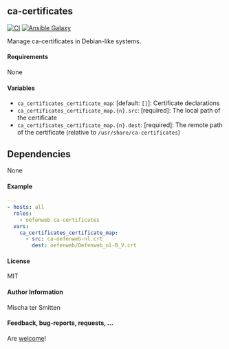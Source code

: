 ## ca-certificates

[![CI](https://github.com/Oefenweb/ansible-ca-certificates/workflows/CI/badge.svg)](https://github.com/Oefenweb/ansible-ca-certificates/actions?query=workflow%3ACI)
[![Ansible Galaxy](http://img.shields.io/badge/ansible--galaxy-ca--certificates-blue.svg)](https://galaxy.ansible.com/Oefenweb/ca_certificates)

Manage ca-certificates in Debian-like systems.

#### Requirements

None

#### Variables

* `ca_certificates_certificate_map`: [default: `[]`]: Certificate declarations
* `ca_certificates_certificate_map.{n}.src`: [required]: The local path of the certificate
* `ca_certificates_certificate_map.{n}.dest`: [required]: The remote path of the certificate (relative to `/usr/share/ca-certificates`)

## Dependencies

None

#### Example

```yaml
---
- hosts: all
  roles:
    - oefenweb.ca-certificates
  vars:
    ca_certificates_certificate_map:
      - src: ca-oefenweb-nl.crt
        dest: oefenweb/Oefenweb_nl-B_V.crt
```

#### License

MIT

#### Author Information

Mischa ter Smitten

#### Feedback, bug-reports, requests, ...

Are [welcome](https://github.com/Oefenweb/ansible-ca-certificates/issues)!
